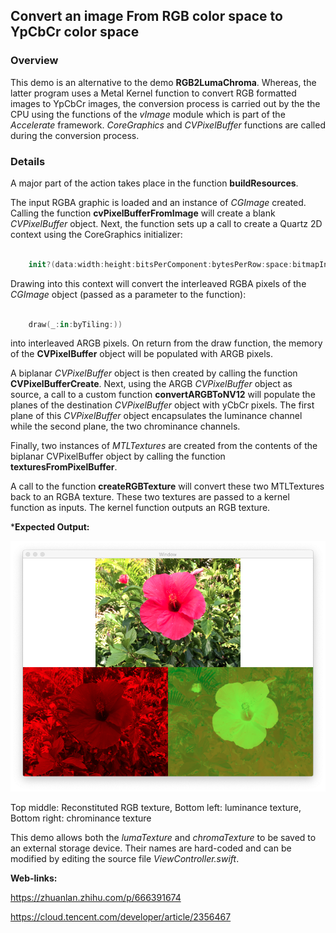## Convert an image From RGB  color space to YpCbCr color space

### Overview
This demo is an alternative to the demo **RGB2LumaChroma**. Whereas, the latter program uses a Metal Kernel function to convert RGB formatted images to YpCbCr images, the conversion process is carried out by the the CPU using the functions of the *vImage* module which is part of the *Accelerate* framework. *CoreGraphics* and *CVPixelBuffer* functions are called during the conversion process.


### Details
A major part of the action takes place in the function **buildResources**.

The input RGBA graphic is loaded and an instance of *CGImage* created. Calling the function **cvPixelBufferFromImage** will create a blank *CVPixelBuffer* object. Next, the function sets up a call to create a Quartz 2D context using the CoreGraphics initializer:

```swift

    init?(data:width:height:bitsPerComponent:bytesPerRow:space:bitmapInfo:)
```

Drawing into this context will convert the interleaved RGBA pixels of the *CGImage* object (passed as a parameter to the function):

```swift

	draw(_:in:byTiling:)) 
```

into interleaved ARGB pixels. On return from the draw function, the memory of the **CVPixelBuffer** object will be populated with ARGB pixels.


A biplanar *CVPixelBuffer* object is then created by calling the function **CVPixelBufferCreate**. Next, using the ARGB *CVPixelBuffer* object as source, a call to a custom function **convertARGBToNV12** will populate the planes of the destination *CVPixelBuffer* object with yCbCr pixels. The first plane of this *CVPixelBuffer* object encapsulates the luminance channel while the second plane, the two chrominance channels.

Finally, two instances of *MTLTextures* are created from the contents of the biplanar CVPixelBuffer object by calling the function **texturesFromPixelBuffer**.

A call to the function **createRGBTexture** will convert these two MTLTextures back to an RGBA texture. These two textures are passed to a kernel function as inputs. The kernel function outputs an RGB texture.


***Expected Output:**

![](Documentation/Output.png)

Top middle: Reconstituted RGB texture, Bottom left: luminance texture, Bottom right: chrominance texture


This demo allows both the *lumaTexture* and *chromaTexture* to be saved to an external storage device. Their names are hard-coded and can be modified by editing the source file *ViewController.swift*.


**Web-links:**

https://zhuanlan.zhihu.com/p/666391674

https://cloud.tencent.com/developer/article/2356467

